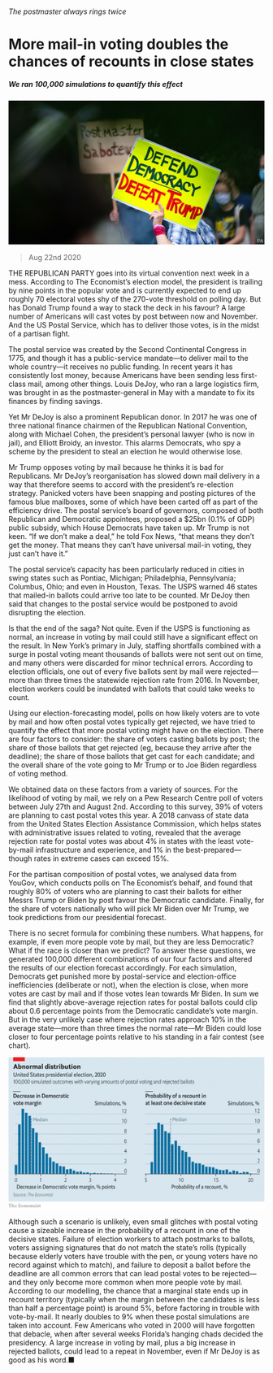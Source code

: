 ###### The postmaster always rings twice

# More mail-in voting doubles the chances of recounts in close states 

##### We ran 100,000 simulations to quantify this effect 

![image](images/20200822_USP006_0.jpg) 

> Aug 22nd 2020 

THE REPUBLICAN PARTY goes into its virtual convention next week in a mess. According to The Economist’s election model, the president is trailing by nine points in the popular vote and is currently expected to end up roughly 70 electoral votes shy of the 270-vote threshold on polling day. But has Donald Trump found a way to stack the deck in his favour? A large number of Americans will cast votes by post between now and November. And the US Postal Service, which has to deliver those votes, is in the midst of a partisan fight.

The postal service was created by the Second Continental Congress in 1775, and though it has a public-service mandate—to deliver mail to the whole country—it receives no public funding. In recent years it has consistently lost money, because Americans have been sending less first-class mail, among other things. Louis DeJoy, who ran a large logistics firm, was brought in as the postmaster-general in May with a mandate to fix its finances by finding savings.


Yet Mr DeJoy is also a prominent Republican donor. In 2017 he was one of three national finance chairmen of the Republican National Convention, along with Michael Cohen, the president’s personal lawyer (who is now in jail), and Elliott Broidy, an investor. This alarms Democrats, who spy a scheme by the president to steal an election he would otherwise lose.

Mr Trump opposes voting by mail because he thinks it is bad for Republicans. Mr DeJoy’s reorganisation has slowed down mail delivery in a way that therefore seems to accord with the president’s re-election strategy. Panicked voters have been snapping and posting pictures of the famous blue mailboxes, some of which have been carted off as part of the efficiency drive. The postal service’s board of governors, composed of both Republican and Democratic appointees, proposed a $25bn (0.1% of GDP) public subsidy, which House Democrats have taken up. Mr Trump is not keen. “If we don’t make a deal,” he told Fox News, “that means they don’t get the money. That means they can’t have universal mail-in voting, they just can’t have it.”

The postal service’s capacity has been particularly reduced in cities in swing states such as Pontiac, Michigan; Philadelphia, Pennsylvania; Columbus, Ohio; and even in Houston, Texas. The USPS warned 46 states that mailed-in ballots could arrive too late to be counted. Mr DeJoy then said that changes to the postal service would be postponed to avoid disrupting the election.

Is that the end of the saga? Not quite. Even if the USPS is functioning as normal, an increase in voting by mail could still have a significant effect on the result. In New York’s primary in July, staffing shortfalls combined with a surge in postal voting meant thousands of ballots were not sent out on time, and many others were discarded for minor technical errors. According to election officials, one out of every five ballots sent by mail were rejected—more than three times the statewide rejection rate from 2016. In November, election workers could be inundated with ballots that could take weeks to count.

Using our election-forecasting model, polls on how likely voters are to vote by mail and how often postal votes typically get rejected, we have tried to quantify the effect that more postal voting might have on the election. There are four factors to consider: the share of voters casting ballots by post; the share of those ballots that get rejected (eg, because they arrive after the deadline); the share of those ballots that get cast for each candidate; and the overall share of the vote going to Mr Trump or to Joe Biden regardless of voting method.

We obtained data on these factors from a variety of sources. For the likelihood of voting by mail, we rely on a Pew Research Centre poll of voters between July 27th and August 2nd. According to this survey, 39% of voters are planning to cast postal votes this year. A 2018 canvass of state data from the United States Election Assistance Commission, which helps states with administrative issues related to voting, revealed that the average rejection rate for postal votes was about 4% in states with the least vote-by-mail infrastructure and experience, and 1% in the best-prepared—though rates in extreme cases can exceed 15%.

For the partisan composition of postal votes, we analysed data from YouGov, which conducts polls on The Economist’s behalf, and found that roughly 80% of voters who are planning to cast their ballots for either Messrs Trump or Biden by post favour the Democratic candidate. Finally, for the share of voters nationally who will pick Mr Biden over Mr Trump, we took predictions from our presidential forecast.

There is no secret formula for combining these numbers. What happens, for example, if even more people vote by mail, but they are less Democratic? What if the race is closer than we predict? To answer these questions, we generated 100,000 different combinations of our four factors and altered the results of our election forecast accordingly. For each simulation, Democrats get punished more by postal-service and election-office inefficiencies (deliberate or not), when the election is close, when more votes are cast by mail and if those votes lean towards Mr Biden. In sum we find that slightly above-average rejection rates for postal ballots could clip about 0.6 percentage points from the Democratic candidate’s vote margin. But in the very unlikely case where rejection rates approach 10% in the average state—more than three times the normal rate—Mr Biden could lose closer to four percentage points relative to his standing in a fair contest (see chart).

![image](images/20200822_USC949.png) 


Although such a scenario is unlikely, even small glitches with postal voting cause a sizeable increase in the probability of a recount in one of the decisive states. Failure of election workers to attach postmarks to ballots, voters assigning signatures that do not match the state’s rolls (typically because elderly voters have trouble with the pen, or young voters have no record against which to match), and failure to deposit a ballot before the deadline are all common errors that can lead postal votes to be rejected—and they only become more common when more people vote by mail. According to our modelling, the chance that a marginal state ends up in recount territory (typically when the margin between the candidates is less than half a percentage point) is around 5%, before factoring in trouble with vote-by-mail. It nearly doubles to 9% when these postal simulations are taken into account. Few Americans who voted in 2000 will have forgotten that debacle, when after several weeks Florida’s hanging chads decided the presidency. A large increase in voting by mail, plus a big increase in rejected ballots, could lead to a repeat in November, even if Mr DeJoy is as good as his word.■

